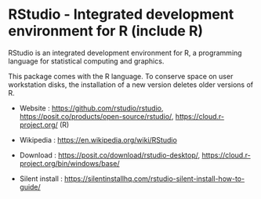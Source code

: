 # RStudio - Integrated development environment for R (include R)

RStudio is an integrated development environment for R, a programming
language for statistical computing and graphics.

This package comes with the R language.
To conserve space on user workstation disks, the installation of a new
version deletes older versions of R.

* Website : https://github.com/rstudio/rstudio, https://posit.co/products/open-source/rstudio/, https://cloud.r-project.org/ (R)
* Wikipedia : https://en.wikipedia.org/wiki/RStudio

* Download : https://posit.co/download/rstudio-desktop/, https://cloud.r-project.org/bin/windows/base/
* Silent install : https://silentinstallhq.com/rstudio-silent-install-how-to-guide/
